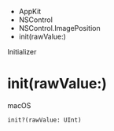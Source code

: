 

- AppKit
- NSControl
- NSControl.ImagePosition
-  init(rawValue:) 

Initializer

# init(rawValue:)

macOS

``` source
init?(rawValue: UInt)
```

